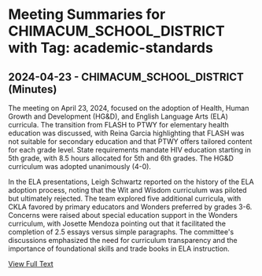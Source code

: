 # Meeting Summaries for CHIMACUM_SCHOOL_DISTRICT with Tag: academic-standards

## 2024-04-23 - CHIMACUM_SCHOOL_DISTRICT (Minutes)

The meeting on April 23, 2024, focused on the adoption of Health, Human Growth and Development (HG&D), and English Language Arts (ELA) curricula. The transition from FLASH to PTWY for elementary health education was discussed, with Reina Garcia highlighting that FLASH was not suitable for secondary education and that PTWY offers tailored content for each grade level. State requirements mandate HIV education starting in 5th grade, with 8.5 hours allocated for 5th and 6th grades. The HG&D curriculum was adopted unanimously (4-0). 

In the ELA presentations, Leigh Schwartz reported on the history of the ELA adoption process, noting that the Wit and Wisdom curriculum was piloted but ultimately rejected. The team explored five additional curricula, with CKLA favored by primary educators and Wonders preferred by grades 3-6. Concerns were raised about special education support in the Wonders curriculum, with Josette Mendoza pointing out that it facilitated the completion of 2.5 essays versus simple paragraphs. The committee's discussions emphasized the need for curriculum transparency and the importance of foundational skills and trade books in ELA instruction.

[View Full Text](https://raw.githubusercontent.com/VoronoiPerspectives/WashingtonStateSchoolBoardExplorer/refs/heads/main/data/countries/usa/states/wa/counties/jefferson/school_boards/chimacum_school_district/2024/processed/2024-04-23-aprilimc-minutes.txt)

